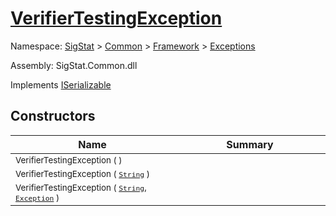 # [VerifierTestingException](./VerifierTestingException.md)

Namespace: [SigStat]() > [Common](./../../README.md) > [Framework]() > [Exceptions](./README.md)

Assembly: SigStat.Common.dll

Implements [ISerializable](https://docs.microsoft.com/en-us/dotnet/api/System.Runtime.Serialization.ISerializable)


## Constructors

| Name<div><a href="#"><img width=400></a></div> | Summary<div><a href="#"><img width=475></a></div> | 
| --- | --- | 
| <sub>VerifierTestingException (  )</sub> | <sub></sub> | 
| <sub>VerifierTestingException ( [`String`](https://docs.microsoft.com/en-us/dotnet/api/System.String) )</sub> | <sub></sub> | 
| <sub>VerifierTestingException ( [`String`](https://docs.microsoft.com/en-us/dotnet/api/System.String), [`Exception`](https://docs.microsoft.com/en-us/dotnet/api/System.Exception) )</sub> | <sub></sub> | 



